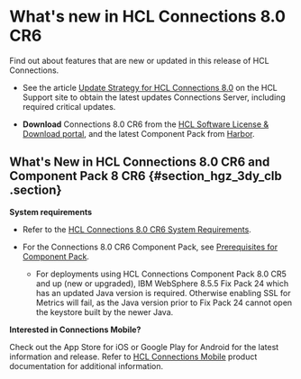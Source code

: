 # What's new in HCL Connections 8.0 CR6

Find out about features that are new or updated in this release of HCL Connections.

-   See the article [Update Strategy for HCL Connections 8.0](https://support.hcltechsw.com/csm?id=kb_article&sysparm_article=KB0101180) on the HCL Support site to obtain the latest updates Connections Server, including required critical updates.

-   **Download** Connections 8.0 CR6 from the [HCL Software License & Download portal](https://hclsoftware.flexnetoperations.com), and the latest Component Pack from [Harbor](https://hclcr.io/harbor/projects/15/repositories).


## What's New in HCL Connections 8.0 CR6 and Component Pack 8 CR6 {#section_hgz_3dy_clb .section}

**System requirements**

-   Refer to the [HCL Connections 8.0 CR6 System Requirements](system_requirements.md).

-   For the Connections 8.0 CR6 Component Pack, see [Prerequisites for Component Pack](../../admin/install/cp_prereqs.md).

    -   For deployments using HCL Connections Component Pack 8.0 CR5 and up (new or upgraded), IBM WebSphere 8.5.5 Fix Pack 24 which has an updated Java version is required. Otherwise enabling SSL for Metrics will fail, as the Java version prior to Fix Pack 24 cannot open the keystore built by the newer Java.

<!--## App Registry Updates for Connections

Added a note in enabling appregistry for customization to avoid any conflicts during setup, see [Enabling the Connections app registry service for customization](../../admin/customize/enabling-app-registry.md).-->


**Interested in Connections Mobile?**

Check out the App Store for iOS or Google Play for Android for the latest information and release. Refer to [HCL Connections Mobile](https://help.hcltechsw.com/connectionsmobile/index.html) product documentation for additional information.

